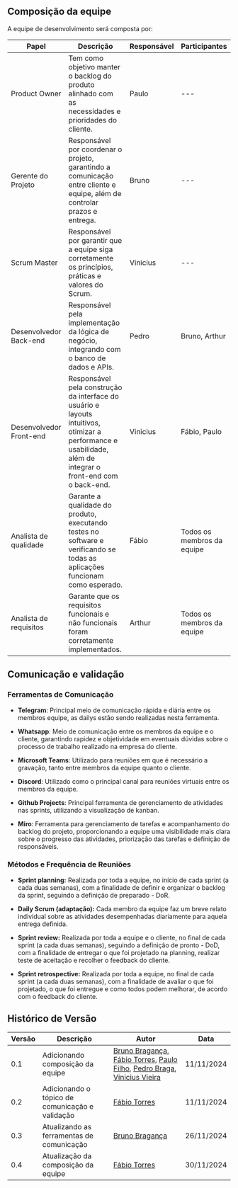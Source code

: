 ## Composição da equipe

A equipe de desenvolvimento será composta por:

| **Papel**               | **Descrição**                                                | Responsável | **Participantes**          |
| ----------------------- | ------------------------------------------------------------ | ----------- | -------------------------- |
| Product Owner           | Tem como objetivo manter o backlog do produto alinhado com as necessidades e prioridades do cliente. | Paulo       | ---                        |
| Gerente do Projeto      | Responsável por coordenar o projeto, garantindo a comunicação entre cliente e equipe, além de controlar prazos e entrega. | Bruno       | ---                        |
| Scrum Master            | Responsável por garantir que a equipe siga corretamente os princípios, práticas e valores do Scrum. | Vinicius    | ---                        |
| Desenvolvedor Back-end  | Responsável pela implementação da lógica de negócio, integrando com o banco de dados e APIs. | Pedro       | Bruno, Arthur              |
| Desenvolvedor Front-end | Responsável pela construção da interface do usuário e layouts intuitivos, otimizar a performance e usabilidade, além de integrar o front-end com o back-end. | Vinicius    | Fábio, Paulo               |
| Analista de qualidade   | Garante a qualidade do produto, executando testes no software e verificando se todas as aplicações funcionam como esperado. | Fábio       | Todos os membros da equipe |
| Analista de requisitos  | Garante que os requisitos funcionais e não funcionais foram corretamente implementados. | Arthur      | Todos os membros da equipe |

## Comunicação e validação

### Ferramentas de Comunicação

- **Telegram**: Principal meio de comunicação rápida e diária entre os membros equipe, as dailys estão sendo realizadas nesta ferramenta.

- **Whatsapp**: Meio de comunicação entre os membros da equipe e o cliente, garantindo rapidez e objetividade em eventuais dúvidas sobre o processo de trabalho realizado na empresa do cliente.

- **Microsoft Teams**:  Utilizado para reuniões em que é necessário a gravação, tanto entre membros da equipe quanto o cliente.

- **Discord**: Utilizado como o principal canal para reuniões virtuais entre os membros da equipe.

- **Github Projects**: Principal ferramenta de gerenciamento de atividades nas sprints, utilizando a visualização de kanban.

- **Miro**:  Ferramenta para gerenciamento de tarefas e acompanhamento do backlog do projeto, proporcionando a equipe uma visibilidade mais clara sobre o progresso das atividades, priorização das tarefas e definição de responsáveis.

### Métodos e Frequência de Reuniões

- **Sprint planning:** Realizada por toda a equipe, no início de cada sprint (a  cada duas semanas), com a finalidade de definir e organizar o backlog da sprint, seguindo a definição de preparado - DoR.

- **Daily Scrum (adaptação):** Cada membro da equipe faz um breve relato individual sobre as atividades desempenhadas diariamente para aquela entrega definida.

- **Sprint review:** Realizada por toda a equipe e o cliente, no final de cada sprint (a  cada duas semanas), seguindo a definição de pronto - DoD, com a finalidade de entregar o que foi projetado na planning, realizar teste de aceitação e recolher o feedback do cliente.

- **Sprint retrospective:** Realizada por toda a equipe, no final de cada sprint (a  cada duas semanas), com a finalidade de avaliar o que foi projetado, o que foi entregue e como todos podem melhorar, de acordo com o feedback do cliente.

## Histórico de Versão

<center>

| Versão | Descrição                                       | Autor                                                        | Data       |
| ------ | ----------------------------------------------- | ------------------------------------------------------------ | ---------- |
| 0.1    | Adicionando composição da equipe                | [Bruno Bragança](http://github.com/BrunoBReis), [Fábio Torres](http://github.com/fabioaletorres), [Paulo Filho](http://github.com/PauloFilho2), [Pedro Braga](http://github.com/Stain19), [Vinicius Vieira](http://github.com/viniciusvieira00) | 11/11/2024 |
| 0.2    | Adicionando o tópico de comunicação e validação | [Fábio Torres](http://github.com/fabioaletorres)             | 11/11/2024 |
| 0.3    | Atualizando as ferramentas de comunicação       | [Bruno Bragança](http://github.com/BrunoBReis)               | 26/11/2024 |
| 0.4    | Atualização da composição da equipe             | [Fábio Torres](http://github.com/fabioaletorres)             | 30/11/2024 |

</center>

